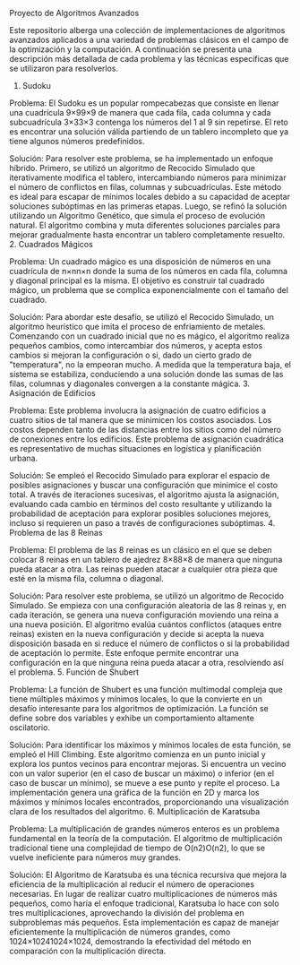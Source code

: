 Proyecto de Algoritmos Avanzados

Este repositorio alberga una colección de implementaciones de algoritmos avanzados aplicados a una variedad de problemas clásicos en el campo de la optimización y la computación. A continuación se presenta una descripción más detallada de cada problema y las técnicas específicas que se utilizaron para resolverlos.
1. Sudoku

Problema: El Sudoku es un popular rompecabezas que consiste en llenar una cuadrícula 9×99×9 de manera que cada fila, cada columna y cada subcuadrícula 3×33×3 contenga los números del 1 al 9 sin repetirse. El reto es encontrar una solución válida partiendo de un tablero incompleto que ya tiene algunos números predefinidos.

Solución: Para resolver este problema, se ha implementado un enfoque híbrido. Primero, se utilizó un algoritmo de Recocido Simulado que iterativamente modifica el tablero, intercambiando números para minimizar el número de conflictos en filas, columnas y subcuadrículas. Este método es ideal para escapar de mínimos locales debido a su capacidad de aceptar soluciones subóptimas en las primeras etapas. Luego, se refinó la solución utilizando un Algoritmo Genético, que simula el proceso de evolución natural. El algoritmo combina y muta diferentes soluciones parciales para mejorar gradualmente hasta encontrar un tablero completamente resuelto.
2. Cuadrados Mágicos

Problema: Un cuadrado mágico es una disposición de números en una cuadrícula de n×nn×n donde la suma de los números en cada fila, columna y diagonal principal es la misma. El objetivo es construir tal cuadrado mágico, un problema que se complica exponencialmente con el tamaño del cuadrado.

Solución: Para abordar este desafío, se utilizó el Recocido Simulado, un algoritmo heurístico que imita el proceso de enfriamiento de metales. Comenzando con un cuadrado inicial que no es mágico, el algoritmo realiza pequeños cambios, como intercambiar dos números, y acepta estos cambios si mejoran la configuración o si, dado un cierto grado de "temperatura", no la empeoran mucho. A medida que la temperatura baja, el sistema se estabiliza, conduciendo a una solución donde las sumas de las filas, columnas y diagonales convergen a la constante mágica.
3. Asignación de Edificios

Problema: Este problema involucra la asignación de cuatro edificios a cuatro sitios de tal manera que se minimicen los costos asociados. Los costos dependen tanto de las distancias entre los sitios como del número de conexiones entre los edificios. Este problema de asignación cuadrática es representativo de muchas situaciones en logística y planificación urbana.

Solución: Se empleó el Recocido Simulado para explorar el espacio de posibles asignaciones y buscar una configuración que minimice el costo total. A través de iteraciones sucesivas, el algoritmo ajusta la asignación, evaluando cada cambio en términos del costo resultante y utilizando la probabilidad de aceptación para explorar posibles soluciones mejores, incluso si requieren un paso a través de configuraciones subóptimas.
4. Problema de las 8 Reinas

Problema: El problema de las 8 reinas es un clásico en el que se deben colocar 8 reinas en un tablero de ajedrez 8×88×8 de manera que ninguna pueda atacar a otra. Las reinas pueden atacar a cualquier otra pieza que esté en la misma fila, columna o diagonal.

Solución: Para resolver este problema, se utilizó un algoritmo de Recocido Simulado. Se empieza con una configuración aleatoria de las 8 reinas y, en cada iteración, se genera una nueva configuración moviendo una reina a una nueva posición. El algoritmo evalúa cuántos conflictos (ataques entre reinas) existen en la nueva configuración y decide si acepta la nueva disposición basada en si reduce el número de conflictos o si la probabilidad de aceptación lo permite. Este enfoque permite encontrar una configuración en la que ninguna reina pueda atacar a otra, resolviendo así el problema.
5. Función de Shubert

Problema: La función de Shubert es una función multimodal compleja que tiene múltiples máximos y mínimos locales, lo que la convierte en un desafío interesante para los algoritmos de optimización. La función se define sobre dos variables y exhibe un comportamiento altamente oscilatorio.

Solución: Para identificar los máximos y mínimos locales de esta función, se empleó el Hill Climbing. Este algoritmo comienza en un punto inicial y explora los puntos vecinos para encontrar mejoras. Si encuentra un vecino con un valor superior (en el caso de buscar un máximo) o inferior (en el caso de buscar un mínimo), se mueve a ese punto y repite el proceso. La implementación genera una gráfica de la función en 2D y marca los máximos y mínimos locales encontrados, proporcionando una visualización clara de los resultados del algoritmo.
6. Multiplicación de Karatsuba

Problema: La multiplicación de grandes números enteros es un problema fundamental en la teoría de la computación. El algoritmo de multiplicación tradicional tiene una complejidad de tiempo de O(n2)O(n2), lo que se vuelve ineficiente para números muy grandes.

Solución: El Algoritmo de Karatsuba es una técnica recursiva que mejora la eficiencia de la multiplicación al reducir el número de operaciones necesarias. En lugar de realizar cuatro multiplicaciones de números más pequeños, como haría el enfoque tradicional, Karatsuba lo hace con solo tres multiplicaciones, aprovechando la división del problema en subproblemas más pequeños. Esta implementación es capaz de manejar eficientemente la multiplicación de números grandes, como 1024×10241024×1024, demostrando la efectividad del método en comparación con la multiplicación directa.
